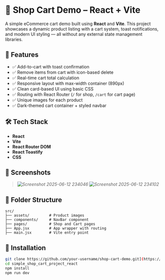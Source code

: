 # 🛒 Shop Cart Demo – React + Vite

A simple eCommerce cart demo built using **React** and **Vite**. This project showcases a dynamic product listing with a cart system, toast notifications, and modern UI styling — all without any external state management libraries.

## 🚀 Features

- ✅ Add-to-cart with toast confirmation
- ✅ Remove items from cart with icon-based delete
- ✅ Real-time cart total calculation
- ✅ Responsive layout with max-width container (890px)
- ✅ Clean card-based UI using basic CSS
- ✅ Routing with React Router (`/` for shop, `/cart` for cart page)
- ✅ Unique images for each product
- ✅ Dark-themed cart container + styled navbar

## 🛠️ Tech Stack

- **React**
- **Vite**
- **React Router DOM**
- **React Toastify**
- **CSS**


## 📸 Screenshots

> _![Screenshot 2025-06-12 234046](https://github.com/user-attachments/assets/007f1deb-6c25-49f2-809e-c66fadd20bd7) ![Screenshot 2025-06-12 234102](https://github.com/user-attachments/assets/8c608e6f-0a6f-481f-badf-e18c69223673)_

## 📁 Folder Structure

```text
src/
├── assets/         # Product images
├── components/     # NavBar component
├── pages/          # Shop and Cart pages
├── App.jsx         # App wrapper with routing
├── main.jsx        # Vite entry point
```


## 🔧 Installation

```bash
git clone https://github.com/your-username/shop-cart-demo.git](https://github.com/DevBehindYou/simple_shop_cart_project_react.git
cd simple_shop_cart_project_react
npm install
npm run dev
